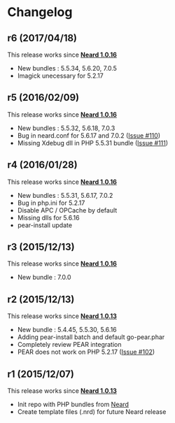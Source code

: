 # Changelog

## r6 (2017/04/18)

This release works since **[Neard 1.0.16](https://github.com/crazy-max/neard/releases/tag/v1.0.16)**

* New bundles : 5.5.34, 5.6.20, 7.0.5
* Imagick unecessary for 5.2.17

## r5 (2016/02/09)

This release works since **[Neard 1.0.16](https://github.com/crazy-max/neard/releases/tag/v1.0.16)**

* New bundles : 5.5.32, 5.6.18, 7.0.3
* Bug in neard.conf for 5.6.17 and 7.0.2 ([Issue #110](https://github.com/crazy-max/neard/issues/110))
* Missing Xdebug dll in PHP 5.5.31 bundle ([Issue #111](https://github.com/crazy-max/neard/issues/111))

## r4 (2016/01/28)

This release works since **[Neard 1.0.16](https://github.com/crazy-max/neard/releases/tag/v1.0.16)**

* New bundles : 5.5.31, 5.6.17, 7.0.2
* Bug in php.ini for 5.2.17
* Disable APC / OPCache by default
* Missing dlls for 5.6.16
* pear-install update

## r3 (2015/12/13)

This release works since **[Neard 1.0.16](https://github.com/crazy-max/neard/releases/tag/v1.0.16)**

* New bundle : 7.0.0

## r2 (2015/12/13)

This release works since **[Neard 1.0.13](https://github.com/crazy-max/neard/releases/tag/v1.0.13)**

* New bundle : 5.4.45, 5.5.30, 5.6.16
* Adding pear-install batch and default go-pear.phar
* Completely review PEAR integration
* PEAR does not work on PHP 5.2.17 ([Issue #102](https://github.com/crazy-max/neard/issues/102))

## r1 (2015/12/07)

This release works since **[Neard 1.0.13](https://github.com/crazy-max/neard/releases/tag/v1.0.13)**

* Init repo with PHP bundles from [Neard](https://github.com/crazy-max/neard)
* Create template files (.nrd) for future Neard release

